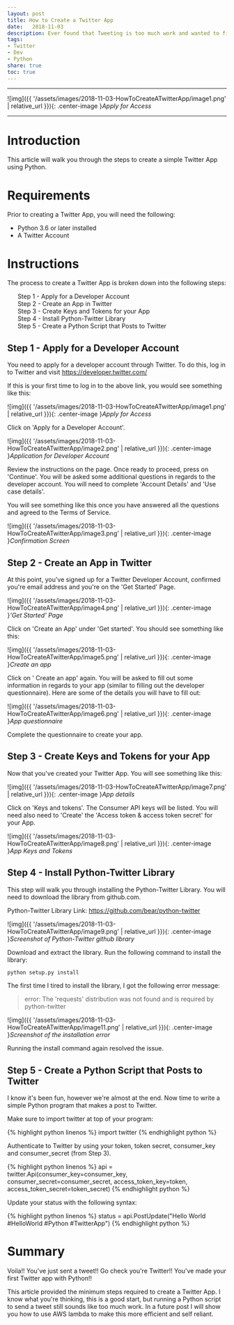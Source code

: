 ```yaml
---
layout: post
title: How to Create a Twitter App
date:   2018-11-03
description: Ever found that Tweeting is too much work and wanted to find a way to automate it? Well, I have good news for you. This article will walk you through how to make your first Twitter App with Python.  This is the first step in making your own AGI Twitter bot.
tags:
- Twitter
- Dev
- Python
share: true
toc: true
---
```


---

![img]({{ '/assets/images/2018-11-03-HowToCreateATwitterApp/image1.png' | relative_url }}){: .center-image }*Apply for Access*

---
# Introduction
This article will walk you through the steps to create a simple Twitter App using Python.

# Requirements
Prior to creating a Twitter App, you will need the following:

* Python 3.6 or later installed
* A Twitter Account

# Instructions
The process to create a Twitter App is broken down into the following steps:

&nbsp;&nbsp;&nbsp;&nbsp;&nbsp;&nbsp;Step 1 - Apply for a Developer Account  
&nbsp;&nbsp;&nbsp;&nbsp;&nbsp;&nbsp;Step 2 - Create an App in Twitter  
&nbsp;&nbsp;&nbsp;&nbsp;&nbsp;&nbsp;Step 3 - Create Keys and Tokens for your App  
&nbsp;&nbsp;&nbsp;&nbsp;&nbsp;&nbsp;Step 4 - Install Python-Twitter Library  
&nbsp;&nbsp;&nbsp;&nbsp;&nbsp;&nbsp;Step 5 - Create a Python Script that Posts to Twitter   


## Step 1 - Apply for a Developer Account
You need to apply for a developer account through Twitter.  To do this, log in to Twitter and visit https://developer.twitter.com/

If this is your first time to log in to the above link, you would see something like this:

![img]({{ '/assets/images/2018-11-03-HowToCreateATwitterApp/image1.png' | relative_url }}){: .center-image }*Apply for Access*

Click on 'Apply for a Developer Account'.

![img]({{ '/assets/images/2018-11-03-HowToCreateATwitterApp/image2.png' | relative_url }}){: .center-image }*Application for Developer Account*

Review the instructions on the page.  Once ready to proceed, press on 'Continue'.  You will be asked some additional questions in regards to the developer account. You will need to complete 'Account Details' and 'Use case details'.

You will see something like this once you have answered all the questions and agreed to the Terms of Service.

![img]({{ '/assets/images/2018-11-03-HowToCreateATwitterApp/image3.png' | relative_url }}){: .center-image }*Confirmation Screen*


## Step 2 - Create an App in Twitter﻿
At this point, you've signed up for a Twitter Developer Account, confirmed you're email address and you're on the 'Get Started' Page.

![img]({{ '/assets/images/2018-11-03-HowToCreateATwitterApp/image4.png' | relative_url }}){: .center-image }*'Get Started' Page*

Click on 'Create an App' under 'Get started'.  You should see something like this:

![img]({{ '/assets/images/2018-11-03-HowToCreateATwitterApp/image5.png' | relative_url }}){: .center-image }*Create an app*

Click on ' Create an app' again.  You will be asked to fill out some information in regards to your app (similar to filling out the developer questionnaire).  Here are some of the details you will have to fill out:

![img]({{ '/assets/images/2018-11-03-HowToCreateATwitterApp/image6.png' | relative_url }}){: .center-image }*App questionnaire*

Complete the questionnaire to create your app.

## Step 3 - Create Keys and Tokens for your App
Now that you've created your Twitter App.  You will see something like this:

![img]({{ '/assets/images/2018-11-03-HowToCreateATwitterApp/image7.png' | relative_url }}){: .center-image }*App details*

Click on 'Keys and tokens'.  The Consumer API keys will be listed.  You will need also need to 'Create' the 'Access token & access token secret' for your App.

![img]({{ '/assets/images/2018-11-03-HowToCreateATwitterApp/image8.png' | relative_url }}){: .center-image }*App Keys and Tokens*

## Step 4 - Install Python-Twitter Library
This step will walk you through installing the Python-Twitter Library.  You will need to download the library from github.com.

Python-Twitter Library Link: https://github.com/bear/python-twitter

![img]({{ '/assets/images/2018-11-03-HowToCreateATwitterApp/image9.png' | relative_url }}){: .center-image }*Screenshot of Python-Twitter github library*

Download and extract the library.  Run the following command to install the library:
``` bash
python setup.py install﻿
```
The first time I tired to install the library, I got the following error message:
>error: The 'requests' distribution was not found and is required by python-twitter

![img]({{ '/assets/images/2018-11-03-HowToCreateATwitterApp/image11.png' | relative_url }}){: .center-image }*Screenshot of the installation error*

Running the install command again resolved the issue.

## Step 5 - Create a Python Script that Posts to Twitter
I know it's been fun, however we're almost at the end.  Now time to write a simple Python program that makes a post to Twitter.

Make sure to import twitter at top of your program:

{% highlight python linenos %}
import twitter
{% endhighlight python %}

Authenticate to Twitter by using your token, token secret, consumer_key and consumer_secret (from Step 3).  

{% highlight python linenos %}
api = twitter.Api(consumer_key=consumer_key, consumer_secret=consumer_secret,
access_token_key=token, access_token_secret=token_secret)
{% endhighlight python %}


Update your status with the following syntax:

{% highlight python linenos %}
status = api.PostUpdate("Hello World #HelloWorld #Python #TwitterApp")
{% endhighlight python %}

# Summary

Voila!! You've just sent a tweet!! Go check you're Twitter!!  You've made your first Twitter app with Python!!

This article provided the minimum steps required to create a Twitter App.  I know what you're thinking, this is a good start, but running a Python script to send a tweet still sounds like too much work.  In a future post I will show you how to use AWS lambda to make this more efficient and self reliant.
